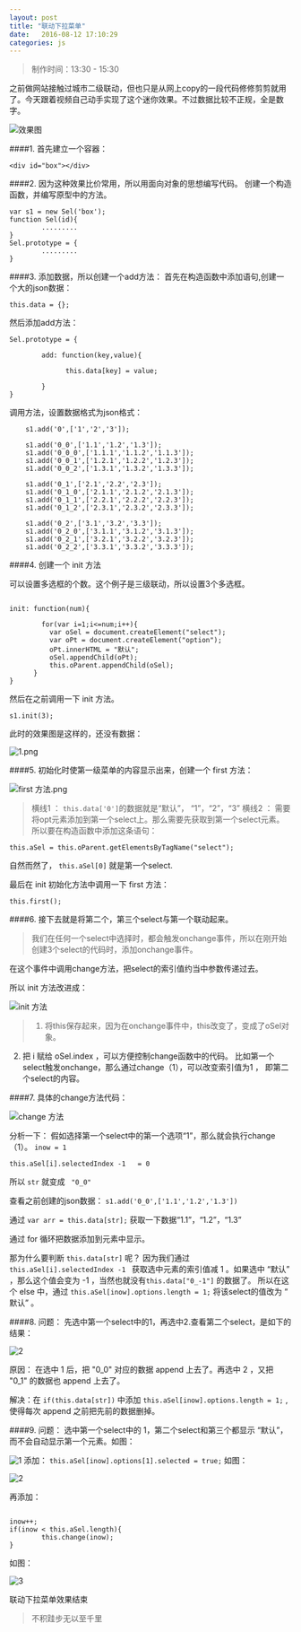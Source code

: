 ```yaml
---
layout: post
title: "联动下拉菜单"
date:   2016-08-12 17:10:29
categories: js
---
```


>制作时间：13:30 - 15:30

之前做网站接触过城市二级联动，但也只是从网上copy的一段代码修修剪剪就用了。今天跟着视频自己动手实现了这个迷你效果。不过数据比较不正规，全是数字。

![效果图](http://upload-images.jianshu.io/upload_images/2376873-d001d0f5b700d565.gif?imageMogr2/auto-orient/strip)

####1.  首先建立一个容器：

```
<div id="box"></div>
```

####2.  因为这种效果比价常用，所以用面向对象的思想编写代码。
创建一个构造函数，并编写原型中的方法。

```
var s1 = new Sel('box');
function Sel(id){
        .........
}
Sel.prototype = {
        .........
}
```

####3.  添加数据，所以创建一个add方法：
首先在构造函数中添加语句,创建一个大的json数据：

```
this.data = {};
```

然后添加add方法：

```
Sel.prototype = {

        add: function(key,value){

		      this.data[key] = value;

	    }
}

```

调用方法，设置数据格式为json格式：


```
    s1.add('0',['1','2','3']);

	s1.add('0_0',['1.1','1.2','1.3']);
	s1.add('0_0_0',['1.1.1','1.1.2','1.1.3']);
	s1.add('0_0_1',['1.2.1','1.2.2','1.2.3']);
	s1.add('0_0_2',['1.3.1','1.3.2','1.3.3']);

	s1.add('0_1',['2.1','2.2','2.3']);
	s1.add('0_1_0',['2.1.1','2.1.2','2.1.3']);
	s1.add('0_1_1',['2.2.1','2.2.2','2.2.3']);
	s1.add('0_1_2',['2.3.1','2.3.2','2.3.3']);

	s1.add('0_2',['3.1','3.2','3.3']);
	s1.add('0_2_0',['3.1.1','3.1.2','3.1.3']);
	s1.add('0_2_1',['3.2.1','3.2.2','3.2.3']);
	s1.add('0_2_2',['3.3.1','3.3.2','3.3.3']);
```

####4.  创建一个 init 方法

  可以设置多选框的个数。这个例子是三级联动，所以设置3个多选框。

  ```

  init: function(num){

		  for(var i=1;i<=num;i++){
			var oSel = document.createElement("select");
			var oPt = document.createElement("option");
			oPt.innerHTML = "默认";
			oSel.appendChild(oPt);
			this.oParent.appendChild(oSel);
		}
  }
  ```

  然后在之前调用一下 init 方法。

  ```
  s1.init(3);
  ```

   此时的效果图是这样的，还没有数据：

  ![1.png](http://upload-images.jianshu.io/upload_images/2376873-70e784fc3044e3c0.png?imageMogr2/auto-orient/strip%7CimageView2/2/w/1240)

####5.   初始化时使第一级菜单的内容显示出来，创建一个 first 方法：

![first 方法.png](http://upload-images.jianshu.io/upload_images/2376873-85a22d0cd8c42814.png?imageMogr2/auto-orient/strip%7CimageView2/2/w/1240)

>横线1 ： `this.data['0']`的数据就是“默认”， “1”，“2”，“3”
横线2 ： 需要将opt元素添加到第一个select上。那么需要先获取到第一个select元素。所以要在构造函数中添加这条语句：

```
this.aSel = this.oParent.getElementsByTagName("select");
```

自然而然了， `this.aSel[0]` 就是第一个select.

最后在 init 初始化方法中调用一下 first 方法：


```
this.first();
```

####6.  接下去就是将第二个，第三个select与第一个联动起来。

>我们在任何一个select中选择时，都会触发onchange事件，所以在刚开始创建3个select的代码时，添加onchange事件。

在这个事件中调用change方法，把select的索引值约当中参数传递过去。

所以 init 方法改进成：

![init 方法](http://upload-images.jianshu.io/upload_images/2376873-8d8607684feb86c2.png?imageMogr2/auto-orient/strip%7CimageView2/2/w/1240)

>1.  将this保存起来，因为在onchange事件中，this改变了，变成了oSel对象。
2.   把 i 赋给 oSel.index ，可以方便控制change函数中的代码。
比如第一个select触发onchange，那么通过change（1），可以改变索引值为1 ， 即第二个select的内容。

####7.   具体的change方法代码：

![change 方法 ](http://upload-images.jianshu.io/upload_images/2376873-adc5c4706ecc1f2c.png?imageMogr2/auto-orient/strip%7CimageView2/2/w/1240)

分析一下：
假如选择第一个select中的第一个选项“1”，那么就会执行change（1）。
`inow = 1`

`this.aSel[i].selectedIndex -1   = 0`

所以  ` str `  就变成 `  "0_0"  `

查看之前创建的json数据：   `s1.add('0_0',['1.1','1.2','1.3'])  `

通过 `var arr = this.data[str];` 获取一下数据“1.1”，“1.2”，“1.3”

通过 for 循环把数据添加到元素中显示。

那为什么要判断  `this.data[str]` 呢？
因为我们通过   `this.aSel[i].selectedIndex -1 `   获取选中元素的索引值减 1 。如果选中 “默认” ，那么这个值会变为 -1 ，当然也就没有`this.data["0_-1"]` 的数据了。
所以在这个 else 中，通过  `this.aSel[inow].options.length = 1;`  将该select的值改为 “ 默认” 。

####8.  问题： 先选中第一个select中的1，再选中2.查看第二个select，是如下的结果：

![2](http://upload-images.jianshu.io/upload_images/2376873-2fa620c25f8cfdc0.png?imageMogr2/auto-orient/strip%7CimageView2/2/w/1240)

原因： 在选中 1 后，把 "0_0" 对应的数据 append 上去了。再选中 2 ，又把 "0_1" 的数据也 append 上去了。

解决：在 `if(this.data[str])` 中添加 `this.aSel[inow].options.length = 1;` ,使得每次  append 之前把先前的数据删掉。

####9. 问题： 选中第一个select中的 1，第二个select和第三个都显示 “默认”，而不会自动显示第一个元素。如图：

![1](http://upload-images.jianshu.io/upload_images/2376873-51a8b8776abb6790.png?imageMogr2/auto-orient/strip%7CimageView2/2/w/1240)
添加：  `this.aSel[inow].options[1].selected = true;`
如图：

![2](http://upload-images.jianshu.io/upload_images/2376873-061d3f13144de1de.png?imageMogr2/auto-orient/strip%7CimageView2/2/w/1240)

再添加：

```

inow++;
if(inow < this.aSel.length){
		this.change(inow);
}
```

如图：

![3](http://upload-images.jianshu.io/upload_images/2376873-1db5d43dcfdeb85d.png?imageMogr2/auto-orient/strip%7CimageView2/2/w/1240)

联动下拉菜单效果结束


>不积跬步无以至千里
